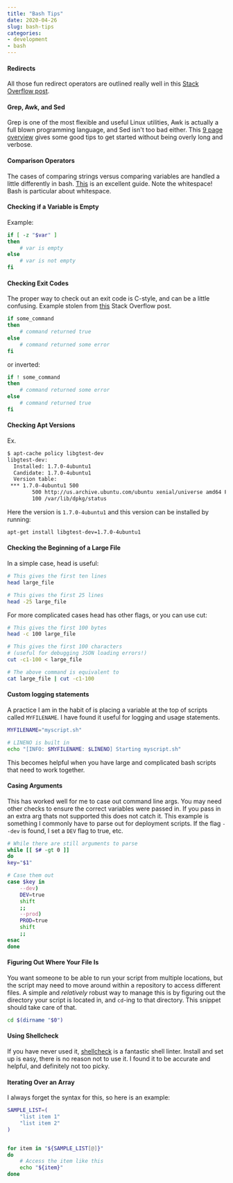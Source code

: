 ```yaml
---
title: "Bash Tips"
date: 2020-04-26
slug: bash-tips
categories:
- development
- bash
---
```


#### Redirects

All those fun redirect operators are outlined really well in this [Stack Overflow post](https://unix.stackexchange.com/questions/159513/what-are-the-shells-control-and-redirection-operators).

#### Grep, Awk, and Sed

Grep is one of the most flexible and useful Linux utilities, Awk is actually a full blown programming language, and Sed isn't too bad either. This [9 page overview](https://www-users.york.ac.uk/~mijp1/teaching/2nd_year_Comp_Lab/guides/grep_awk_sed.pdf) gives some good tips to get started without being overly long and verbose.

#### Comparison Operators 

The cases of comparing strings versus comparing variables are handled a little differently in bash. [This](https://www.tldp.org/LDP/abs/html/comparison-ops.html) is an excellent guide. Note the whitespace! Bash is particular about whitespace.

#### Checking if a Variable is Empty

Example:

```bash
if [ -z "$var" ]
then
    # var is empty
else
    # var is not empty
fi
```

#### Checking Exit Codes

The proper way to check out an exit code is C-style, and can be a little confusing. Example stolen from [this](https://stackoverflow.com/questions/26675681/how-to-check-the-exit-status-using-an-if-statement-using-bash) Stack Overflow post.

```bash
if some_command
then
    # command returned true
else
    # command returned some error
fi
```

or inverted:

```bash
if ! some_command
then
    # command returned some error
else
    # command returned true
fi
```

#### Checking Apt Versions

Ex.

```bash
$ apt-cache policy libgtest-dev
libgtest-dev:
  Installed: 1.7.0-4ubuntu1
  Candidate: 1.7.0-4ubuntu1
  Version table:
 *** 1.7.0-4ubuntu1 500
        500 http://us.archive.ubuntu.com/ubuntu xenial/universe amd64 Packages
        100 /var/lib/dpkg/status
```

 Here the version is `1.7.0-4ubuntu1` and this version can be installed by running:

```bash
apt-get install libgtest-dev=1.7.0-4ubuntu1
```

#### Checking the Beginning of a Large File 

In a simple case, head is useful:

```bash
# This gives the first ten lines
head large_file 

# This gives the first 25 lines
head -25 large_file 
```

For more complicated cases head has other flags, or you can use cut:

```bash
# This gives the first 100 bytes
head -c 100 large_file 

# This gives the first 100 characters 
# (useful for debugging JSON loading errors!)
cut -c1-100 < large_file

# The above command is equivalent to
cat large_file | cut -c1-100
```

#### Custom logging statements

A practice I am in the habit of is placing a variable at the top of scripts called `MYFILENAME`. I have found it useful for logging and usage statements.

```bash
MYFILENAME="myscript.sh"

# LINENO is built in 
echo "[INFO: $MYFILENAME: $LINENO] Starting myscript.sh"
```

This becomes helpful when you have large and complicated bash scripts that need to work together.


#### Casing Arguments

This has worked well for me to case out command line args. You may need other checks to ensure the correct variables were passed in. If you pass in an extra arg thats not supported this does not catch it. This example is something I commonly have to parse out for deployment scripts. If the flag `--dev` is found, I set a `DEV` flag to true, etc.

```bash
# While there are still arguments to parse
while [[ $# -gt 0 ]]
do
key="$1"

# Case them out
case $key in
    --dev)
    DEV=true
    shift
    ;;
    --prod)
    PROD=true
    shift
    ;;
esac
done
```

#### Figuring Out Where Your File Is

You want someone to be able to run your script from multiple locations, but the script may need to move around within a repository to access different files. A simple and _relatively_ robust way to manage this is by figuring out the directory your script is located in, and `cd`-ing to that directory. This snippet should take care of that.

```bash
cd $(dirname "$0")
```

#### Using Shellcheck

If you have never used it, [shellcheck](https://github.com/koalaman/shellcheck) is a fantastic shell linter. Install and set up is easy, there is no reason not to use it. I found it to be accurate and helpful, and definitely not too picky.

#### Iterating Over an Array

I always forget the syntax for this, so here is an example:

```bash
SAMPLE_LIST=(
    "list item 1"
    "list item 2"
)


for item in "${SAMPLE_LIST[@]}"
do
    # Access the item like this
    echo "${item}"
done
```
